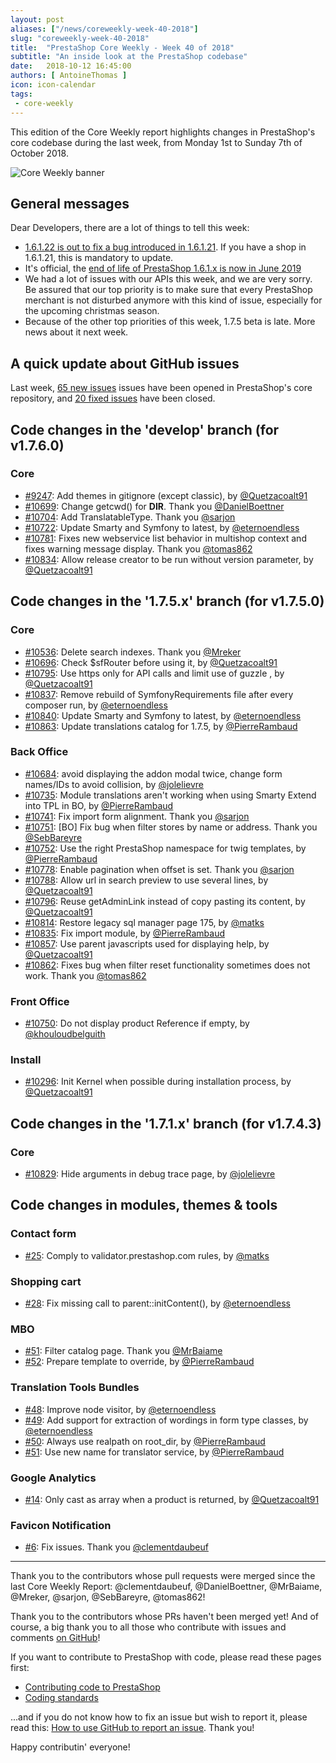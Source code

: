 ```yaml
---
layout: post
aliases: ["/news/coreweekly-week-40-2018"]
slug: "coreweekly-week-40-2018"
title:  "PrestaShop Core Weekly - Week 40 of 2018"
subtitle: "An inside look at the PrestaShop codebase"
date:   2018-10-12 16:45:00
authors: [ AntoineThomas ]
icon: icon-calendar
tags:
 - core-weekly
---
```


This edition of the Core Weekly report highlights changes in PrestaShop's core codebase during the last week, from Monday 1st to Sunday 7th of October 2018.

![Core Weekly banner](/assets/images/2017/04/core_weekly_banner.jpg)


## General messages

Dear Developers, there are a lot of things to tell this week:

* [1.6.1.22 is out to fix a bug introduced in 1.6.1.21](http://build.prestashop.com/news/prestashop-1-6-1-22-maintenance-release/). If you have a shop in 1.6.1.21, this is mandatory to update. 
* It's official, the [end of life of PrestaShop 1.6.1.x is now in June 2019](https://www.prestashop.com/en/blog/Maintenance-extension-PrestaShop-1-6)
* We had a lot of issues with our APIs this week, and we are very sorry. Be assured that our top priority is to make sure that every PrestaShop merchant is not disturbed anymore with this kind of issue, especially for the upcoming christmas season.
* Because of the other top priorities of this week, 1.7.5 beta is late. More news about it next week.


## A quick update about GitHub issues

Last week, [65 new issues](https://github.com/PrestaShop/PrestaShop/issues?utf8=%E2%9C%93&q=is:issue+created:2018-10-01..2018-10-07)  issues have been opened in PrestaShop's core repository, and [20 fixed issues](https://github.com/PrestaShop/PrestaShop/issues?utf8=%E2%9C%93&q=is:issue+label:fixed+closed:2018-10-01..2018-10-07) have been closed.


## Code changes in the 'develop' branch (for v1.7.6.0)

### Core

* [#9247](https://github.com/PrestaShop/PrestaShop/pull/9247): Add themes in gitignore (except classic), by [@Quetzacoalt91](https://github.com/Quetzacoalt91)
* [#10699](https://github.com/PrestaShop/PrestaShop/pull/10699): Change getcwd() for __DIR__. Thank you [@DanielBoettner](https://github.com/DanielBoettner)
* [#10704](https://github.com/PrestaShop/PrestaShop/pull/10704): Add TranslatableType. Thank you [@sarjon](https://github.com/sarjon)
* [#10722](https://github.com/PrestaShop/PrestaShop/pull/10722): Update Smarty and Symfony to latest, by [@eternoendless](https://github.com/eternoendless)
* [#10781](https://github.com/PrestaShop/PrestaShop/pull/10781): Fixes new webservice list behavior in multishop context and fixes warning message display. Thank you [@tomas862](https://github.com/tomas862)
* [#10834](https://github.com/PrestaShop/PrestaShop/pull/10834): Allow release creator to be run without version parameter, by [@Quetzacoalt91](https://github.com/Quetzacoalt91)


## Code changes in the '1.7.5.x' branch (for v1.7.5.0)

### Core

* [#10536](https://github.com/PrestaShop/PrestaShop/pull/10536): Delete search indexes. Thank you [@Mreker](https://github.com/Mreker)
* [#10696](https://github.com/PrestaShop/PrestaShop/pull/10696): Check $sfRouter before using it, by [@Quetzacoalt91](https://github.com/Quetzacoalt91)
* [#10795](https://github.com/PrestaShop/PrestaShop/pull/10795): Use https only for API calls and limit use of guzzle , by [@Quetzacoalt91](https://github.com/Quetzacoalt91)
* [#10837](https://github.com/PrestaShop/PrestaShop/pull/10837): Remove rebuild of SymfonyRequirements file after every composer run, by [@eternoendless](https://github.com/eternoendless)
* [#10840](https://github.com/PrestaShop/PrestaShop/pull/10840): Update Smarty and Symfony to latest, by [@eternoendless](https://github.com/eternoendless)
* [#10863](https://github.com/PrestaShop/PrestaShop/pull/10863): Update translations catalog for 1.7.5, by [@PierreRambaud](https://github.com/PierreRambaud)


### Back Office

* [#10684](https://github.com/PrestaShop/PrestaShop/pull/10684): avoid displaying the addon modal twice, change form names/IDs to avoid collision, by [@jolelievre](https://github.com/jolelievre)
* [#10735](https://github.com/PrestaShop/PrestaShop/pull/10735): Module translations aren't working when using Smarty Extend into TPL in BO, by [@PierreRambaud](https://github.com/PierreRambaud)
* [#10741](https://github.com/PrestaShop/PrestaShop/pull/10741): Fix import form alignment. Thank you [@sarjon](https://github.com/sarjon)
* [#10751](https://github.com/PrestaShop/PrestaShop/pull/10751):  [BO] Fix bug when filter stores by name or address. Thank you [@SebBareyre](https://github.com/SebBareyre)
* [#10752](https://github.com/PrestaShop/PrestaShop/pull/10752): Use the right PrestaShop namespace for twig templates, by [@PierreRambaud](https://github.com/PierreRambaud)
* [#10778](https://github.com/PrestaShop/PrestaShop/pull/10778): Enable pagination when offset is set. Thank you [@sarjon](https://github.com/sarjon)
* [#10788](https://github.com/PrestaShop/PrestaShop/pull/10788): Allow url in search preview to use several lines, by [@Quetzacoalt91](https://github.com/Quetzacoalt91)
* [#10796](https://github.com/PrestaShop/PrestaShop/pull/10796): Reuse getAdminLink instead of copy pasting its content, by [@Quetzacoalt91](https://github.com/Quetzacoalt91)
* [#10814](https://github.com/PrestaShop/PrestaShop/pull/10814): Restore legacy sql manager page 175, by [@matks](https://github.com/matks)
* [#10835](https://github.com/PrestaShop/PrestaShop/pull/10835): Fix import module, by [@PierreRambaud](https://github.com/PierreRambaud)
* [#10857](https://github.com/PrestaShop/PrestaShop/pull/10857): Use parent javascripts used for displaying help, by [@Quetzacoalt91](https://github.com/Quetzacoalt91)
* [#10862](https://github.com/PrestaShop/PrestaShop/pull/10862): Fixes bug when filter reset functionality sometimes does not work. Thank you [@tomas862](https://github.com/tomas862)


### Front Office

* [#10750](https://github.com/PrestaShop/PrestaShop/pull/10750): Do not display product Reference if empty, by [@khouloudbelguith](https://github.com/khouloudbelguith)


### Install

* [#10296](https://github.com/PrestaShop/PrestaShop/pull/10296): Init Kernel when possible during installation process, by [@Quetzacoalt91](https://github.com/Quetzacoalt91)


##  Code changes in the '1.7.1.x' branch (for v1.7.4.3)

### Core

* [#10829](https://github.com/PrestaShop/PrestaShop/pull/10829): Hide arguments in debug trace page, by [@jolelievre](https://github.com/jolelievre)


## Code changes in modules, themes & tools

### Contact form

* [#25](https://github.com/PrestaShop/contactform/pull/25): Comply to validator.prestashop.com rules, by [@matks](https://github.com/matks)


### Shopping cart

* [#28](https://github.com/PrestaShop/ps_shoppingcart/pull/28): Fix missing call to parent::initContent(), by [@eternoendless](https://github.com/eternoendless)


### MBO

* [#51](https://github.com/PrestaShop/ps_mbo/pull/51): Filter catalog page. Thank you [@MrBaiame](https://github.com/MrBaiame)
* [#52](https://github.com/PrestaShop/ps_mbo/pull/52): Prepare template to override, by [@PierreRambaud](https://github.com/PierreRambaud)


### Translation Tools Bundles

* [#48](https://github.com/PrestaShop/TranslationToolsBundle/pull/48): Improve node visitor, by [@eternoendless](https://github.com/eternoendless)
* [#49](https://github.com/PrestaShop/TranslationToolsBundle/pull/49): Add support for extraction of wordings in form type classes, by [@eternoendless](https://github.com/eternoendless)
* [#50](https://github.com/PrestaShop/TranslationToolsBundle/pull/50): Always use realpath on root_dir, by [@PierreRambaud](https://github.com/PierreRambaud)
* [#51](https://github.com/PrestaShop/TranslationToolsBundle/pull/51): Use new name for translator service, by [@PierreRambaud](https://github.com/PierreRambaud)


### Google Analytics

* [#14](https://github.com/PrestaShop/ps_googleanalytics/pull/14): Only cast as array when a product is returned, by [@Quetzacoalt91](https://github.com/Quetzacoalt91)


### Favicon Notification

* [#6](https://github.com/PrestaShop/ps_faviconnotificationbo/pull/6): Fix issues. Thank you [@clementdaubeuf](https://github.com/clementdaubeuf)


<hr />

Thank you to the contributors whose pull requests were merged since the last Core Weekly Report: @clementdaubeuf, @DanielBoettner, @MrBaiame, @Mreker, @sarjon, @SebBareyre, @tomas862!

Thank you to the contributors whose PRs haven't been merged yet! And of course, a big thank you to all those who contribute with issues and comments [on GitHub](https://github.com/PrestaShop/PrestaShop)!

If you want to contribute to PrestaShop with code, please read these pages first:

 * [Contributing code to PrestaShop](https://devdocs.prestashop.com/1.7/contribute/contribution-guidelines/)
 * [Coding standards](https://devdocs.prestashop.com/1.7/development/coding-standards/)

...and if you do not know how to fix an issue but wish to report it, please read this: [How to use GitHub to report an issue](https://devdocs.prestashop.com/1.7/contribute/contribute-reporting-issues/). Thank you!

Happy contributin' everyone!

